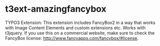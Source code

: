 t3ext-amazingfancybox
=====================

TYPO3 Extension: This extension includes FancyBox2 in a way that works with Image Content Elements and custom extensions etc. Works with t3jquery. If you use this on a commercial website, make sure to check the FancyBox license: http://www.fancyapps.com/fancybox/#license.
